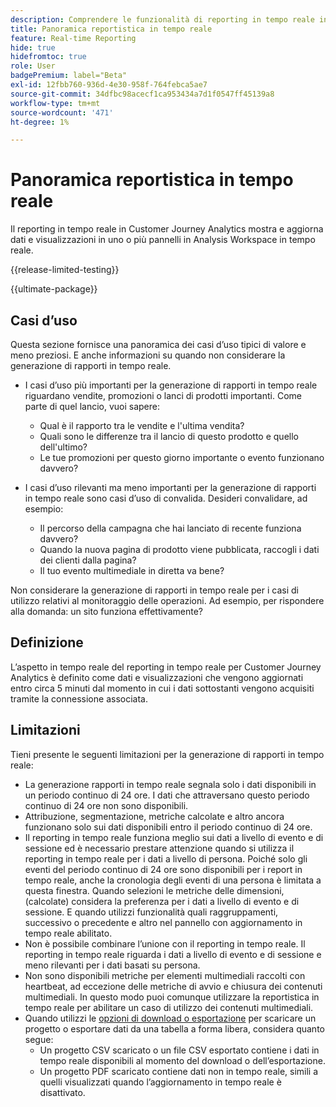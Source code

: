 ```yaml
---
description: Comprendere le funzionalità di reporting in tempo reale in Customer Journey Analytics.
title: Panoramica reportistica in tempo reale
feature: Real-time Reporting
hide: true
hidefromtoc: true
role: User
badgePremium: label="Beta"
exl-id: 12fbb760-936d-4e30-958f-764febca5ae7
source-git-commit: 34dfbc98acecf1ca953434a7d1f0547ff45139a8
workflow-type: tm+mt
source-wordcount: '471'
ht-degree: 1%

---
```


# Panoramica reportistica in tempo reale

Il reporting in tempo reale in Customer Journey Analytics mostra e aggiorna dati e visualizzazioni in uno o più pannelli in Analysis Workspace in tempo reale.

{{release-limited-testing}}

{{ultimate-package}}

## Casi d’uso

Questa sezione fornisce una panoramica dei casi d’uso tipici di valore e meno preziosi. E anche informazioni su quando non considerare la generazione di rapporti in tempo reale.

* I casi d’uso più importanti per la generazione di rapporti in tempo reale riguardano vendite, promozioni o lanci di prodotti importanti.
Come parte di quel lancio, vuoi sapere:

   * Qual è il rapporto tra le vendite e l&#39;ultima vendita?
   * Quali sono le differenze tra il lancio di questo prodotto e quello dell&#39;ultimo?
   * Le tue promozioni per questo giorno importante o evento funzionano davvero?

* I casi d’uso rilevanti ma meno importanti per la generazione di rapporti in tempo reale sono casi d’uso di convalida.
Desideri convalidare, ad esempio:

   * Il percorso della campagna che hai lanciato di recente funziona davvero?
   * Quando la nuova pagina di prodotto viene pubblicata, raccogli i dati dei clienti dalla pagina?
   * Il tuo evento multimediale in diretta va bene?

Non considerare la generazione di rapporti in tempo reale per i casi di utilizzo relativi al monitoraggio delle operazioni. Ad esempio, per rispondere alla domanda: un sito funziona effettivamente?


## Definizione

L’aspetto in tempo reale del reporting in tempo reale per Customer Journey Analytics è definito come dati e visualizzazioni che vengono aggiornati entro circa 5 minuti dal momento in cui i dati sottostanti vengono acquisiti tramite la connessione associata.

## Limitazioni

Tieni presente le seguenti limitazioni per la generazione di rapporti in tempo reale:

* La generazione rapporti in tempo reale segnala solo i dati disponibili in un periodo continuo di 24 ore. I dati che attraversano questo periodo continuo di 24 ore non sono disponibili.
* Attribuzione, segmentazione, metriche calcolate e altro ancora funzionano solo sui dati disponibili entro il periodo continuo di 24 ore.
* Il reporting in tempo reale funziona meglio sui dati a livello di evento e di sessione ed è necessario prestare attenzione quando si utilizza il reporting in tempo reale per i dati a livello di persona. <!--Need to explain this a bit better --> Poiché solo gli eventi del periodo continuo di 24 ore sono disponibili per i report in tempo reale, anche la cronologia degli eventi di una persona è limitata a questa finestra. Quando selezioni le metriche delle dimensioni, (calcolate) considera la preferenza per i dati a livello di evento e di sessione. E quando utilizzi funzionalità quali raggruppamenti, successivo o precedente e altro nel pannello con aggiornamento in tempo reale abilitato.
* Non è possibile combinare l’unione con il reporting in tempo reale. <!-- Do we need to explain this in more detail, why? --> Il reporting in tempo reale riguarda i dati a livello di evento e di sessione e meno rilevanti per i dati basati su persona.
* Non sono disponibili metriche per elementi multimediali raccolti con heartbeat, ad eccezione delle metriche di avvio e chiusura dei contenuti multimediali. In questo modo puoi comunque utilizzare la reportistica in tempo reale per abilitare un caso di utilizzo dei contenuti multimediali.
* Quando utilizzi le [opzioni di download o esportazione](/help/analysis-workspace/export/download-send.md) per scaricare un progetto o esportare dati da una tabella a forma libera, considera quanto segue:
   * Un progetto CSV scaricato o un file CSV esportato contiene i dati in tempo reale disponibili al momento del download o dell’esportazione.
   * Un progetto PDF scaricato contiene dati non in tempo reale, simili a quelli visualizzati quando l’aggiornamento in tempo reale è disattivato.
